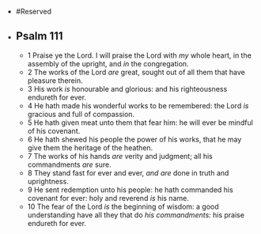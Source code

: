 - #Reserved
- ## Psalm 111
	- 1 Praise ye the Lord. I will praise the Lord with *my* whole heart,
	  in the assembly of the upright, and *in* the congregation.
	- 2 The works of the Lord *are* great,
	  sought out of all them that have pleasure therein.
	- 3 His work *is* honourable and glorious:
	  and his righteousness endureth for ever.
	- 4 He hath made his wonderful works to be remembered:
	  the Lord *is* gracious and full of compassion.
	- 5 He hath given meat unto them that fear him:
	  he will ever be mindful of his covenant.
	- 6 He hath shewed his people the power of his works,
	  that he may give them the heritage of the heathen.
	- 7 The works of his hands *are* verity and judgment;
	  all his commandments *are* sure.
	- 8 They stand fast for ever and ever,
	  *and are* done in truth and uprightness.
	- 9 He sent redemption unto his people:
	  he hath commanded his covenant for ever:
	  holy and reverend *is* his name.
	- 10 The fear of the Lord *is* the beginning of wisdom:
	  a good understanding have all they that do *his commandments:*
	  his praise endureth for ever.
